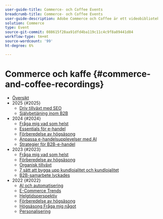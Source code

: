 ```yaml
---
user-guide-title: Commerce- och Coffee Events
breadcrumb-title: Commerce- och Coffee Events
user-guide-description: Adobe Commerce och Coffee är ett videobibliotek där experter och kollegor har delat med sig av sina tankar och idéer om hur man använder Adobe Commerce.
solution: Commerce
type: Event
source-git-commit: 088615f28aa91dfd4ba119c11c4c9f8a89441d84
workflow-type: tm+mt
source-wordcount: '99'
ht-degree: 6%

---
```



# Commerce och kaffe {#commerce-and-coffee-recordings}

+ [Översikt](overview.md)
+ 2025 {#2025}
   + [Driv tillväxt med SEO](2025/seo-growth.md)
   + [Självbetjäning inom B2B](2025/self-service-b2b.md)
+ 2024 {#2024}
   + [Fråga mig vad som helst](2024/ask-me-anything.md)
   + [Essentials för e-handel](2024/ecommerce-essentials.md)
   + [Förberedelse av högsäsong](2024/peak-season-prep.md)
   + [Anpassa e-handelsupplevelser med AI](2024/personalize-ecommerce.md)
   + [Strategier för B2B-e-handel](2024/commerce-and-coffee-strategies-for-b2b-ecommerce.md)
+ 2023 {#2023}
   + [Fråga mig vad som helst](2023/ask-me-anything.md)
   + [Förberedelse av högsäsong](2023/peak-season-prep.md)
   + [Organisk tillväxt](2023/organic-growth.md)
   + [7 sätt att bygga upp kundlojalitet och kundlojalitet](2023/loyalty-retention.md)
   + [B2B-samarbete lyckades](2023/b2b.md)
+ 2022 {#2022}
   + [AI och automatisering](2022/ai-and-automation.md)
   + [E-Commerce Trends](2022/ecommerce-trends.md)
   + [Helgtidsperspektiv](2022/holiday.md)
   + [Förberedelse av högsäsong](2022/peak-season-prep.md)
   + [Högsäsong Fråga mig något](2022/peak-season-ask-anything.md)
   + [Personalisering](2022/personalization.md)

<!--+ Commerce Events {#commerce-events}
  + [Overview](commerce-events/overview.md)
  + 2022 {#2022}
    + [Top Tips and Tricks for Adobe Campaign Standard](customer-journeys/2022/tips-and-tricks.md)
    + [Develop and customize data models in Adobe [!DNL Campaign Classic]](customer-journeys/2022/data-models.md)

+ Data and insights {#commerce-release-updates}
  + [Overview](commerce-release-updates/overview.md)
  + 2022 {#2022}
    + [Innovations and trends](data-and-insights/2022/innovations.md)
    + [Sensei and Analysis Workspace](data-and-insights/2022/sensei.md)
    + [Personalize and automate with Adobe Target](data-and-insights/2022/personalize.md)
    + [Analytics and Target applications for Mobile and Apps](data-and-insights/2022/mobile-and-apps.md)
    + [Cross Device Analytics and Customer Journey Analytics](data-and-insights/2022/cross-device-analytics.md) -->

